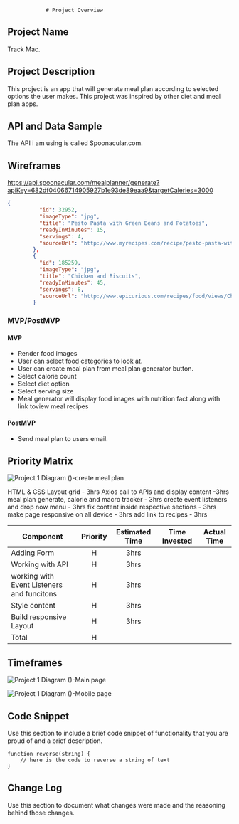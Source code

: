 				# Project Overview

## Project Name

Track Mac.

## Project Description

 This project is an app that will generate meal plan according to selected options the user makes. This project was inspired by other diet and meal plan apps.

## API and Data Sample
The API i am using is called Spoonacular.com.


## Wireframes
https://api.spoonacular.com/mealplanner/generate?apiKey=682df04066714905927b1e93de89eaa9&targetCaleries=3000

```json
{
          "id": 32952,
          "imageType": "jpg",
          "title": "Pesto Pasta with Green Beans and Potatoes",
          "readyInMinutes": 15,
          "servings": 4,
          "sourceUrl": "http://www.myrecipes.com/recipe/pesto-pasta-with-green-beans-potatoes-10000001150886/"
        },
        {
          "id": 185259,
          "imageType": "jpg",
          "title": "Chicken and Biscuits",
          "readyInMinutes": 45,
          "servings": 8,
          "sourceUrl": "http://www.epicurious.com/recipes/food/views/Chicken-and-Biscuits-51149130"
        }
```

### MVP/PostMVP
	 

#### MVP 
* Render food images
* User can select food categories to look at.
* User can create meal plan  from meal plan generator button.
* Select calorie count
* Select diet option
* Select serving size
* Meal generator will display food images with nutrition fact along with link toview meal recipes

#### PostMVP  
* Send meal plan to users email.

## Priority Matrix

![Project 1  Diagram ()-create meal plan](https://user-images.githubusercontent.com/89764557/131404962-f0f3de6c-82c8-4aaf-804b-d500e5374de9.jpg)


HTML & CSS Layout grid  - 3hrs
		Axios call to APIs and display content -3hrs
		meal plan generate, calorie and macro tracker - 3hrs
		create event listeners and drop now menu  -  3hrs
		fix content inside respective sections - 3hrs
		make page responsive on all device - 3hrs
		add link to recipes - 3hrs



| Component | Priority | Estimated Time | Time Invested | Actual Time |
| --- | :---: |  :---: | :---: | :---: |
| Adding Form | H | 3hrs|  | |
| Working with API | H | 3hrs| | |
| working with Event Listeners and funcitons | H | 3hrs | |
| Style content | H | 3hrs| | |
| Build responsive Layout | H | 3hrs | |
| Total | H | |  | |

## Timeframes

![Project 1  Diagram ()-Main page ](https://user-images.githubusercontent.com/89764557/131406525-e33fd4fe-ca17-4eb3-8304-3d6c316330c0.jpg)



![Project 1  Diagram ()-Mobile page](https://user-images.githubusercontent.com/89764557/131405586-9264989f-2d7a-4a7d-8a57-f61ea15a9b32.jpg)

## Code Snippet

Use this section to include a brief code snippet of functionality that you are proud of and a brief description.  

```
function reverse(string) {
	// here is the code to reverse a string of text
}
```

## Change Log
 Use this section to document what changes were made and the reasoning behind those changes.  
		
		
